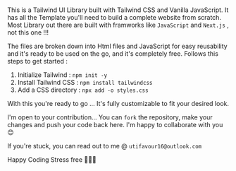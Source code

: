 ###
This is a Tailwind UI Library built with Tailwind CSS and Vanilla JavaScript. It has all the Template you'll need to build a complete website from scratch. Most Library out there are built with framworks like ```JavaScript``` and ```Next.js``` , not this one !!! 


The files are broken down into Html files and JavaScript for easy reusability and it's ready to be used on the go, and it's completely free. Follows this steps to get started :

1. Initialize Tailwind : ```npm init -y```
2. Install Tailwind CSS : ```npm install tailwindcss```
3. Add a CSS directory : ```npx add -o styles.css```

With this you're ready to go ... It's fully customizable to fit your desired look.

I'm open to your contribution... You can ```fork``` the repository, make your changes and push your code back here. I'm happy to collaborate with you 😊


If you're stuck, you can read out to me @ ```utifavour16@outlook.com```


Happy Coding Stress free 🚀🚀🚀